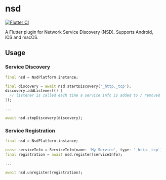 # nsd

[![Flutter CI](https://github.com/sebastianhaberey/nsd/actions/workflows/flutter-ci.yml/badge.svg)](https://github.com/sebastianhaberey/nsd/actions/workflows/flutter-ci.yml)

A Flutter plugin for Network Service Discovery (NSD). Supports Android, iOS and macOS.

## Usage

### Service Discovery

```dart
final nsd = NsdPlatform.instance;

final discovery = await nsd.startDiscovery('_http._tcp');
discovery.addListener(() {
  // listener is called each time a service info is added to / removed from discovery.serviceInfos
});

...

await nsd.stopDiscovery(discovery);
```

### Service Registration

```dart
final nsd = NsdPlatform.instance;

const serviceInfo = ServiceInfo(name: 'My Service', type: '_http._tcp');
final registration = await nsd.register(serviceInfo);

...

await nsd.unregister(registration);
```

